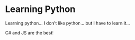 # Learning Python
Learning python... I don't like python... but I have to learn it...

C# and JS are the best!
